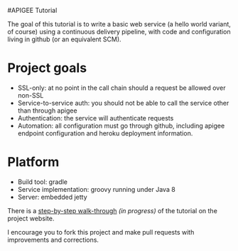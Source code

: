 #APIGEE Tutorial

The goal of this tutorial is to write a basic web service (a hello world variant, of course) using a continuous
delivery pipeline, with code and configuration living in github (or an equivalent SCM).

# Project goals
- SSL-only: at no point in the call chain should a request be allowed over non-SSL
- Service-to-service auth: you should not be able to call the service other than through apigee
- Authentication: the service will authenticate requests
- Automation: all configuration must go through github, including apigee endpoint configuration and heroku deployment information.

# Platform
- Build tool: gradle
- Service implementation: groovy running under Java 8
- Server: embedded jetty

There is a [step-by-step walk-through](http://danielsomerfield.github.io/apigee-tutorial/) *(in progress)* of the tutorial on the project website.

I encourage you to fork this project and make pull requests with improvements and corrections.
